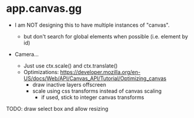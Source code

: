 # app.canvas.gg

- I am NOT designing this to have multiple instances of "canvas".
  - but don't search for global elements when possible (i.e. element by id)

- Camera...
  - Just use ctx.scale() and ctx.translate()
  - Optimizations: https://developer.mozilla.org/en-US/docs/Web/API/Canvas_API/Tutorial/Optimizing_canvas
    - draw inactive layers offscreen
    - scale using css transforms instead of canvas scaling
      - if used, stick to integer canvas transforms

TODO: draw select box and allow resizing